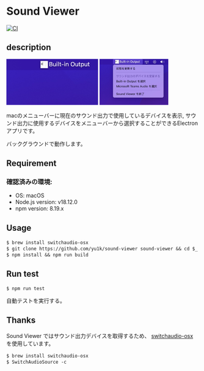 # Sound Viewer 

[![CI](https://github.com/yu1k/sound-viewer/actions/workflows/ci.yml/badge.svg)](https://github.com/yu1k/sound-viewer/actions/workflows/ci.yml)

## description

<p>
  <img src="./assets/image01.jpg" width="240px" height="120px">
  <img src="./assets/image02.jpg" width="180px" height="120px">
</p>

macのメニューバーに現在のサウンド出力で使用しているデバイスを表示, サウンド出力に使用するデバイスをメニューバーから選択することができるElectronアプリです。

バックグラウンドで動作します。

## Requirement

### 確認済みの環境:

- OS: macOS
- Node.js version: v18.12.0
- npm version: 8.19.x

## Usage

```
$ brew install switchaudio-osx
$ git clone https://github.com/yu1k/sound-viewer sound-viewer && cd $_
$ npm install && npm run build
```

## Run test

```
$ npm run test
```

自動テストを実行する。

## Thanks

Sound Viewer ではサウンド出力デバイスを取得するため、 [switchaudio-osx](https://github.com/deweller/switchaudio-osx) を使用しています。

```
$ brew install switchaudio-osx
$ SwitchAudioSource -c
```